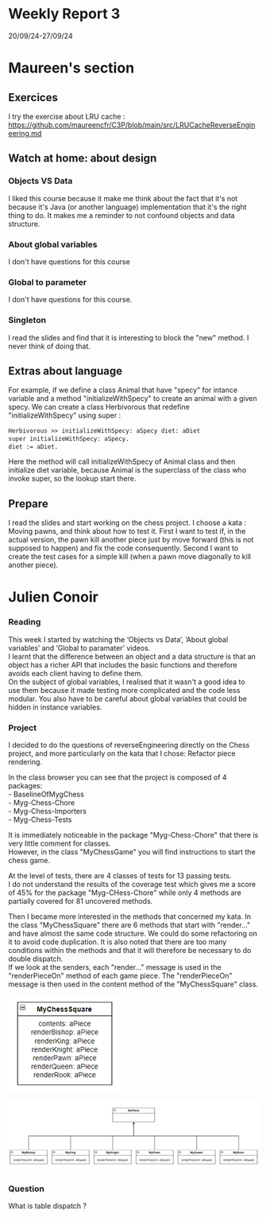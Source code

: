 # Weekly Report 3

20/09/24-27/09/24

# Maureen's section

## Exercices
I try the exercise about LRU cache : https://github.com/maureencfr/C3P/blob/main/src/LRUCacheReverseEngineering.md

## Watch at home: about design

### Objects VS Data

I liked this course because it make me think about the fact that it's not because it's Java (or another language) implementation that it's the right thing to do. It makes me a reminder to not confound objects and data structure.

### About global variables

I don't have questions for this course

### Global to parameter

I don't have questions for this course.

### Singleton
I read the slides and find that it is interesting to block the "new" method. I never think of doing that.


## Extras about language

For example, if we define a class Animal that have "specy" for intance variable and a method "initializeWithSpecy" to create an animal with a given specy. We can create a class Herbivorous that redefine "initializeWithSpecy" using super : 

    Herbivorous >> initializeWithSpecy: aSpecy diet: aDiet
    super initializeWithSpecy: aSpecy.    
    diet := aDiet.
    

Here the method will call initializeWithSpecy of Animal class and then initialize diet variable, because Animal is the superclass of the class who invoke super, so the lookup start there.

## Prepare

I read the slides and start working on the chess project. I choose a kata : Moving pawns, and think about how to test it. 
First I want to test if, in the actual version, the pawn kill another piece just by move forward (this is not supposed to happen) and fix the code consequently. Second I want to create the test cases for a simple kill (when a pawn move diagonally to kill another piece).  

# Julien Conoir

### Reading

This week I started by watching the ‘Objects vs Data’, ‘About global variables’ and ‘Global to paramater’ videos.  
I learnt that the difference between an object and a data structure is that an object has a richer API that includes the basic functions and therefore avoids each client having to define them.  
On the subject of global variables, I realised that it wasn't a good idea to use them because it made testing more complicated and the code less modular. You also have to be careful about global variables that could be hidden in instance variables.  

### Project

I decided to do the questions of reverseEngineering directly on the Chess project, and more particularly on the kata that I chose: Refactor piece rendering.  

In the class browser you can see that the project is composed of 4 packages:  
    - BaselineOfMygChess  
    - Myg-Chess-Chore  
    - Myg-Chess-Importers  
    - Myg-Chess-Tests  

It is immediately noticeable in the package "Myg-Chess-Chore" that there is very little comment for classes.  
However, in the class "MyChessGame" you will find instructions to start the chess game.  

At the level of tests, there are 4 classes of tests for 13 passing tests.  
I do not understand the results of the coverage test which gives me a score of 45% for the package "Myg-CHess-Chore" while only 4 methods are partially covered for 81 uncovered methods.  

Then I became more interested in the methods that concerned my kata. In the class "MyChessSquare" there are 6 methods that start with "render..." and have almost the same code structure. We could do some refactoring on it to avoid code duplication. It is also noted that there are too many conditions within the methods and that it will therefore be necessary to do double dispatch.  
If we look at the senders, each "render..." message is used in the "renderPieceOn" method of each game piece. The "renderPieceOn" message is then used in the content method of the "MyChessSquare" class.  

![UML-initial-chessSquare](./media/UML-initial-chessSquare.png)

![UML-initial-piece](./media/UML-initial-piece.png)

### Question

What is table dispatch ?